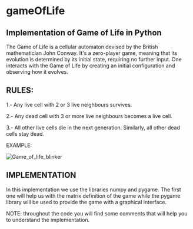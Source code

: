 # gameOfLife
## Implementation of Game of Life in Python

The Game of Life is a cellular automaton devised by the British mathematician John Conway. It's a zero-player game, meaning that its evolution is determined by its initial state, requiring no further input. 
One interacts with the Game of Life by creating an initial configuration and observing how it evolves.

## RULES:
1.- Any live cell with 2 or 3 live neighbours survives.

2.- Any dead cell with 3 or more live neighbours becomes a live cell.

3.- All other live cells die in the next generation. Similarly, all other dead cells stay dead.

EXAMPLE:

![Game_of_life_blinker](https://user-images.githubusercontent.com/44360352/147565845-5ca7b260-469e-459f-93a8-f750ac5de856.gif)

## IMPLEMENTATION
In this implementation we use the libraries numpy and pygame. 
The first one will help us with the matrix definition of the game while the pygame library will be used to provide the game with a graphical interface.

NOTE: throughout the code you will find some comments that will help you to understand the implementation.
